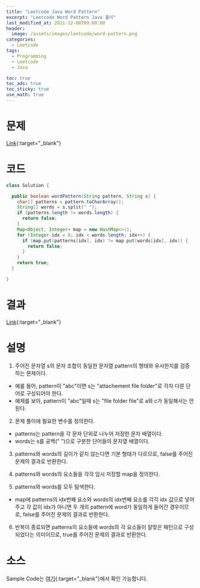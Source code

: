 ```yaml
---
title: "Leetcode Java Word Pattern"
excerpt: "Leetcode Word Pattern Java 풀이"
last_modified_at: 2021-12-08T09:00:00
header:
  image: /assets/images/leetcode/word-pattern.png
categories:
  - Leetcode
tags:
  - Programming
  - Leetcode
  - Java

toc: true
toc_ads: true
toc_sticky: true
use_math: true
---
```

# 문제
[Link](https://leetcode.com/problems/word-pattern/){:target="_blank"}

# 코드
```java
class Solution {

  public boolean wordPattern(String pattern, String s) {
    char[] patterns = pattern.toCharArray();
    String[] words = s.split(" ");
    if (patterns.length != words.length) {
      return false;
    }
    Map<Object, Integer> map = new HashMap<>();
    for (Integer idx = 0; idx < words.length; idx++) {
      if (map.put(patterns[idx], idx) != map.put(words[idx], idx)) {
        return false;
      }
    }
    return true;
  }

}
```

# 결과
[Link](https://leetcode.com/submissions/detail/598577015/){:target="_blank"}

# 설명
1. 주어진 문자열 s의 문자 조합이 동일한 문자열 pattern의 형태와 유사한지를 검증하는 문제이다.
- 예를 들어, pattern이 "abc"이면 s는 "attachement file folder"로 각자 다른 단어로 구성되어야 한다.
- 예제를 보아, pattern이 "abc"일때 s는 "file folder file"로 a와 c가 동일해서는 안 된다.

2. 문제 풀이에 필요한 변수를 정의한다.
- patterns는 pattern을 각 문자 단위로 나누어 저장한 문자 배열이다.
- words는 s를 공백(" ")으로 구분한 단어들의 문자열 배열이다.

3. patterns와 words의 길이가 같지 않는다면 기본 형태가 다르므로, false를 주어진 문제의 결과로 반환한다.

4. patterns와 words의 요소들을 각각 임시 저장할 map을 정의한다.

5. patterns와 words를 모두 탐색한다.
- map에 patterns의 idx번째 요소와 words의 idx번째 요소를 각각 idx 값으로 넣어주고 각 값이 idx가 아니면 두 개의 pattern에 word가 동일하게 들어간 경우이므로, false를 주어진 문제의 결과로 반환한다.

6. 반복이 종료되면 patterns의 요소들에 words의 각 요소들이 알맞은 패턴으로 구성되었다는 의미이므로, true를 주어진 문제의 결과로 반환한다.

# 소스
Sample Code는 [여기](https://github.com/GracefulSoul/leetcode/blob/master/src/main/java/gracefulsoul/problems/WordPattern.java){:target="_blank"}에서 확인 가능합니다.